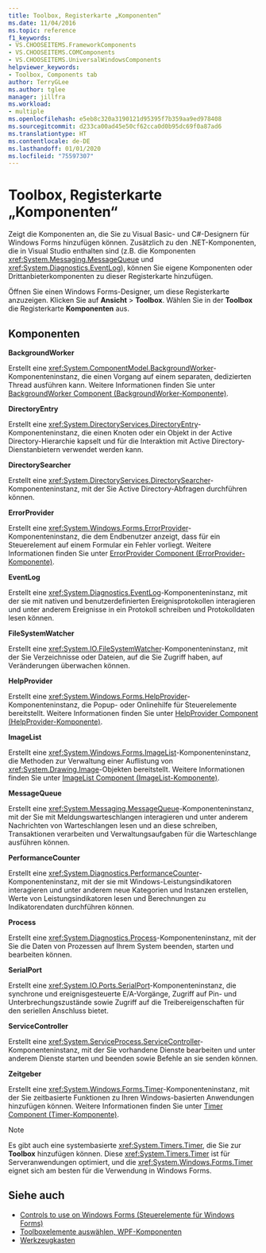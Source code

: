 ```yaml
---
title: Toolbox, Registerkarte „Komponenten“
ms.date: 11/04/2016
ms.topic: reference
f1_keywords:
- VS.CHOOSEITEMS.FrameworkComponents
- VS.CHOOSEITEMS.COMComponents
- VS.CHOOSEITEMS.UniversalWindowsComponents
helpviewer_keywords:
- Toolbox, Components tab
author: TerryGLee
ms.author: tglee
manager: jillfra
ms.workload:
- multiple
ms.openlocfilehash: e5eb8c320a3190121d95395f7b359aa9ed978408
ms.sourcegitcommit: d233ca00ad45e50cf62cca0d0b95dc69f0a87ad6
ms.translationtype: HT
ms.contentlocale: de-DE
ms.lasthandoff: 01/01/2020
ms.locfileid: "75597307"
---
```

# <a name="toolbox-components-tab"></a>Toolbox, Registerkarte „Komponenten“

Zeigt die Komponenten an, die Sie zu Visual Basic- und C#-Designern für Windows Forms hinzufügen können. Zusätzlich zu den .NET-Komponenten, die in Visual Studio enthalten sind (z.B. die Komponenten <xref:System.Messaging.MessageQueue> und <xref:System.Diagnostics.EventLog>), können Sie eigene Komponenten oder Drittanbieterkomponenten zu dieser Registerkarte hinzufügen.

Öffnen Sie einen Windows Forms-Designer, um diese Registerkarte anzuzeigen. Klicken Sie auf **Ansicht** > **Toolbox**. Wählen Sie in der **Toolbox** die Registerkarte **Komponenten** aus.

## <a name="components"></a>Komponenten

**BackgroundWorker**

Erstellt eine <xref:System.ComponentModel.BackgroundWorker>-Komponenteninstanz, die einen Vorgang auf einem separaten, dedizierten Thread ausführen kann. Weitere Informationen finden Sie unter [BackgroundWorker Component (BackgroundWorker-Komponente)](/dotnet/framework/winforms/controls/backgroundworker-component).

**DirectoryEntry**

Erstellt eine <xref:System.DirectoryServices.DirectoryEntry>-Komponenteninstanz, die einen Knoten oder ein Objekt in der Active Directory-Hierarchie kapselt und für die Interaktion mit Active Directory-Dienstanbietern verwendet werden kann.

**DirectorySearcher**

Erstellt eine <xref:System.DirectoryServices.DirectorySearcher>-Komponenteninstanz, mit der Sie Active Directory-Abfragen durchführen können.

**ErrorProvider**

Erstellt eine <xref:System.Windows.Forms.ErrorProvider>-Komponenteninstanz, die dem Endbenutzer anzeigt, dass für ein Steuerelement auf einem Formular ein Fehler vorliegt. Weitere Informationen finden Sie unter [ErrorProvider Component (ErrorProvider-Komponente)](/dotnet/framework/winforms/controls/errorprovider-component-windows-forms).

**EventLog**

Erstellt eine <xref:System.Diagnostics.EventLog>-Komponenteninstanz, mit der sie mit nativen und benutzerdefinierten Ereignisprotokollen interagieren und unter anderem Ereignisse in ein Protokoll schreiben und Protokolldaten lesen können.

**FileSystemWatcher**

Erstellt eine <xref:System.IO.FileSystemWatcher>-Komponenteninstanz, mit der Sie Verzeichnisse oder Dateien, auf die Sie Zugriff haben, auf Veränderungen überwachen können.

**HelpProvider**

Erstellt eine <xref:System.Windows.Forms.HelpProvider>-Komponenteninstanz, die Popup- oder Onlinehilfe für Steuerelemente bereitstellt. Weitere Informationen finden Sie unter [HelpProvider Component (HelpProvider-Komponente)](/dotnet/framework/winforms/controls/helpprovider-component-windows-forms).

**ImageList**

Erstellt eine <xref:System.Windows.Forms.ImageList>-Komponenteninstanz, die Methoden zur Verwaltung einer Auflistung von <xref:System.Drawing.Image>-Objekten bereitstellt. Weitere Informationen finden Sie unter [ImageList Component (ImageList-Komponente)](/dotnet/framework/winforms/controls/imagelist-component-windows-forms).

**MessageQueue**

Erstellt eine <xref:System.Messaging.MessageQueue>-Komponenteninstanz, mit der Sie mit Meldungswarteschlangen interagieren und unter anderem Nachrichten von Warteschlangen lesen und an diese schreiben, Transaktionen verarbeiten und Verwaltungsaufgaben für die Warteschlange ausführen können.

**PerformanceCounter**

Erstellt eine <xref:System.Diagnostics.PerformanceCounter>-Komponenteninstanz, mit der sie mit Windows-Leistungsindikatoren interagieren und unter anderem neue Kategorien und Instanzen erstellen, Werte von Leistungsindikatoren lesen und Berechnungen zu Indikatorendaten durchführen können.

**Process**

Erstellt eine <xref:System.Diagnostics.Process>-Komponenteninstanz, mit der Sie die Daten von Prozessen auf Ihrem System beenden, starten und bearbeiten können.

**SerialPort**

Erstellt eine <xref:System.IO.Ports.SerialPort>-Komponenteninstanz, die synchrone und ereignisgesteuerte E/A-Vorgänge, Zugriff auf Pin- und Unterbrechungszustände sowie Zugriff auf die Treibereigenschaften für den seriellen Anschluss bietet.

**ServiceController**

Erstellt eine <xref:System.ServiceProcess.ServiceController>-Komponenteninstanz, mit der Sie vorhandene Dienste bearbeiten und unter anderem Dienste starten und beenden sowie Befehle an sie senden können.

**Zeitgeber**

Erstellt eine <xref:System.Windows.Forms.Timer>-Komponenteninstanz, mit der Sie zeitbasierte Funktionen zu Ihren Windows-basierten Anwendungen hinzufügen können. Weitere Informationen finden Sie unter [Timer Component (Timer-Komponente)](/dotnet/framework/winforms/controls/timer-component-windows-forms).

> [!NOTE]
> Es gibt auch eine systembasierte <xref:System.Timers.Timer>, die Sie zur **Toolbox** hinzufügen können. Diese <xref:System.Timers.Timer> ist für Serveranwendungen optimiert, und die <xref:System.Windows.Forms.Timer> eignet sich am besten für die Verwendung in Windows Forms.

## <a name="see-also"></a>Siehe auch

- [Controls to use on Windows Forms (Steuerelemente für Windows Forms)](/dotnet/framework/winforms/controls/controls-to-use-on-windows-forms)
- [Toolboxelemente auswählen, WPF-Komponenten](choose-toolbox-items-wpf-components.md)
- [Werkzeugkasten](../../ide/reference/toolbox.md)
